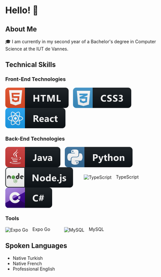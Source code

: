 # Hello! 👋

## About Me  
🎓 I am currently in my second year of a Bachelor's degree in Computer Science at the IUT de Vannes.  

## Technical Skills  

### Front-End Technologies  
<p>
  <img src="https://raw.githubusercontent.com/MikeCodesDotNET/ColoredBadges/master/svg/dev/languages/html.svg" alt="HTML" style="margin-right: 10px; vertical-align:middle;">  
  <img src="https://raw.githubusercontent.com/MikeCodesDotNET/ColoredBadges/master/svg/dev/languages/css3.svg" alt="CSS" style="vertical-align:middle;">
  <img src="https://raw.githubusercontent.com/MikeCodesDotNET/ColoredBadges/master/svg/dev/frameworks/react.svg" alt="React" style="margin-right: 10px; vertical-align:middle;">
</p>

### Back-End Technologies  
<p>
  <img src="https://raw.githubusercontent.com/MikeCodesDotNET/ColoredBadges/master/svg/dev/languages/java.svg" alt="Java" style="margin-right: 10px; vertical-align:middle;">  
  <img src="https://raw.githubusercontent.com/MikeCodesDotNET/ColoredBadges/master/svg/dev/languages/python.svg" alt="Python" style="margin-right: 10px; vertical-align:middle;">  
  <img src="https://raw.githubusercontent.com/MikeCodesDotNET/ColoredBadges/master/svg/dev/frameworks/nodejs.svg" alt="Node.js" style="margin-right: 10px; vertical-align:middle;">
  <img src="https://static-00.iconduck.com/assets.00/typescript-icon-icon-1024x1024-vh3pfez8.png" alt="TypeScript" style="width:24px; height:24px; margin-left: 20px; margin-right: 10px; vertical-align:middle;">
  <span style="margin-right: 20px;">TypeScript</span>
  <img src="https://raw.githubusercontent.com/MikeCodesDotNET/ColoredBadges/refs/heads/master/svg/dev/languages/csharp.svg" alt="C#" style="margin-right: 10px; vertical-align:middle;">
</p>

### Tools
<p>
  <img src="https://play-lh.googleusercontent.com/algsmuhitlyCU_Yy3IU7-7KYIhCBwx5UJG4Bln-hygBjjlUVCiGo1y8W5JNqYm9WW3s" alt="Expo Go" style="width:24px; height:24px; margin-right: 10px; vertical-align:middle;">  
  <span style="margin-right: 20px;">Expo Go</span>
  <img src="https://www.svgrepo.com/show/303251/mysql-logo.svg" alt="MySQL" style="width:24px; height:24px; margin-left: 20px; margin-right: 10px; vertical-align:middle;">  
  <span>MySQL</span>
</p>



## Spoken Languages  
- Native Turkish  
- Native French  
- Professional English  

